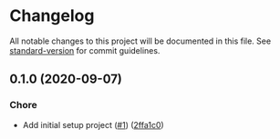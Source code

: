 # Changelog

All notable changes to this project will be documented in this file. See [standard-version](https://github.com/conventional-changelog/standard-version) for commit guidelines.

## 0.1.0 (2020-09-07)


### Chore

* Add initial setup project ([#1](https://github.com/MarcosVMoreira/my_workshop_handson_microservice/issues/1)) ([2ffa1c0](https://github.com/MarcosVMoreira/my_workshop_handson_microservice/commit/2ffa1c035d1e1e066d8d4ddfcb5c3d6bd04c4cca))
